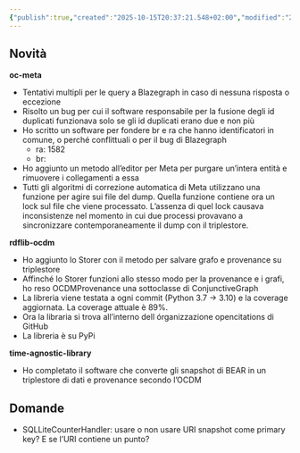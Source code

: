 ```yaml
---
{"publish":true,"created":"2025-10-15T20:37:21.548+02:00","modified":"2025-10-15T19:37:38.000+02:00","cssclasses":""}
---
```



## Novità

**oc-meta**

- Tentativi multipli per le query a Blazegraph in caso di nessuna risposta o eccezione
- Risolto un bug per cui il software responsabile per la fusione degli id duplicati funzionava solo se gli id duplicati erano due e non più
- Ho scritto un software per fondere br e ra che hanno identificatori in comune, o perché conflittuali o per il bug di Blazegraph
    - ra: 1582
    - br:
- Ho aggiunto un metodo all’editor per Meta per purgare un’intera entità e rimuovere i collegamenti a essa
- Tutti gli algoritmi di correzione automatica di Meta utilizzano una funzione per agire sui file del dump. Quella funzione contiene ora un lock sul file che viene processato. L’assenza di quel lock causava inconsistenze nel momento in cui due processi provavano a sincronizzare contemporaneamente il dump con il triplestore.

**rdflib-ocdm**

- Ho aggiunto lo Storer con il metodo per salvare grafo e provenance su triplestore
- Affinché lo Storer funzioni allo stesso modo per la provenance e i grafi, ho reso OCDMProvenance una sottoclasse di ConjunctiveGraph
- La libreria viene testata a ogni commit (Python 3.7 → 3.10) e la coverage aggiornata. La coverage attuale è 89%.
- Ora la libraria si trova all’interno dell órganizzazione opencitations di GitHub
- La libreria è su PyPi

**time-agnostic-library**

- Ho completato il software che converte gli snapshot di BEAR in un triplestore di dati e provenance secondo l’OCDM

## Domande

- SQLLiteCounterHandler: usare o non usare URI snapshot come primary key? E se l’URI contiene un punto?